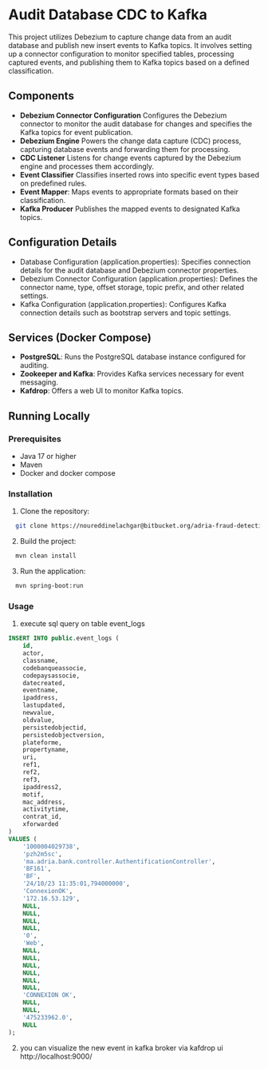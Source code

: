 # Audit Database CDC to Kafka

This project utilizes Debezium to capture change data from an audit database and publish new insert events to Kafka topics. It involves setting up a connector configuration to monitor specified tables, processing captured events, and publishing them to Kafka topics based on a defined classification.

## Components
- **Debezium Connector Configuration**
Configures the Debezium connector to monitor the audit database for changes and specifies the Kafka topics for event publication.
- **Debezium Engine**
Powers the change data capture (CDC) process, capturing database events and forwarding them for processing.
- **CDC Listener**
Listens for change events captured by the Debezium engine and processes them accordingly.
- **Event Classifier**
Classifies inserted rows into specific event types based on predefined rules.
- **Event Mapper**:
Maps events to appropriate formats based on their classification.
- **Kafka Producer**
Publishes the mapped events to designated Kafka topics.

## Configuration Details
 
- Database Configuration (application.properties):
Specifies connection details for the audit database and Debezium connector properties.
- Debezium Connector Configuration (application.properties):
Defines the connector name, type, offset storage, topic prefix, and other related settings.
- Kafka Configuration (application.properties):
Configures Kafka connection details such as bootstrap servers and topic settings.

## Services (Docker Compose)
- **PostgreSQL**: Runs the PostgreSQL database instance configured for auditing.
- **Zookeeper and Kafka**: Provides Kafka services necessary for event messaging.
- **Kafdrop**: Offers a web UI to monitor Kafka topics.

## Running Locally

### Prerequisites
- Java 17 or higher
- Maven
- Docker and docker compose

### Installation

1. Clone the repository:
```bash
  git clone https://noureddinelachgar@bitbucket.org/adria-fraud-detection/adapter.git
```
2. Build the project:
```bash
  mvn clean install
```
3. Run the application:
```bash
  mvn spring-boot:run
```
### Usage

1. execute sql query on table event_logs 
```sql
INSERT INTO public.event_logs (
    id,
    actor,
    classname,
    codebanqueassocie,
    codepaysassocie,
    datecreated,
    eventname,
    ipaddress,
    lastupdated,
    newvalue,
    oldvalue,
    persistedobjectid,
    persistedobjectversion,
    plateforme,
    propertyname,
    uri,
    ref1,
    ref2,
    ref3,
    ipaddress2,
    motif,
    mac_address,
    activitytime,
    contrat_id,
    xforwarded
)
VALUES (
    '1000004029738',
    'pzh2m5sc',
    'ma.adria.bank.controller.AuthentificationController',
    'BF161',
    'BF',
    '24/10/23 11:35:01,794000000',
    'ConnexionOK',
    '172.16.53.129',
    NULL,
    NULL,
    NULL,
    NULL,
    '0',
    'Web',
    NULL,
    NULL,
    NULL,
    NULL,
    NULL,
    NULL,
    'CONNEXION OK',
    NULL,
    NULL,
    '475233962.0',
    NULL
);
```
2. you can visualize the new event in kafka broker via kafdrop ui http://localhost:9000/
